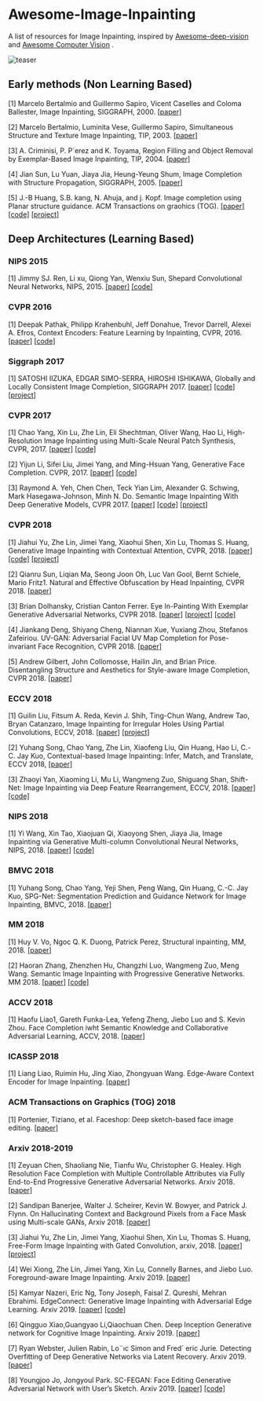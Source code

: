 # Awesome-Image-Inpainting
A list of resources for Image Inpainting, inspired by [Awesome-deep-vision](https://github.com/kjw0612/awesome-deep-vision) and [Awesome Computer Vision](https://github.com/jbhuang0604/awesome-computer-vision) .


![teaser](https://github.com/pathak22/context-encoder/blob/master/images/teaser.jpg "Sample inpainting results on held-out images")





## Early methods (Non Learning Based)
[1] Marcelo Bertalmio and Guillermo Sapiro, Vicent Caselles and Coloma Ballester, Image Inpainting, SIGGRAPH, 2000. [[paper]](http://www.dtic.upf.edu/~mbertalmio/bertalmi.pdf)  

[2] Marcelo Bertalmio, Luminita Vese, Guillermo Sapiro, Simultaneous Structure and Texture Image Inpainting, TIP, 2003. [[paper]](http://www.math.ucla.edu/~lvese/PAPERS/01217265.pdf)

[3] A. Criminisi, P. P´erez and K. Toyama, Region Filling and Object Removal by Exemplar-Based Image Inpainting, TIP, 2004. [[paper]](http://www.irisa.fr/vista/Papers/2004_ip_criminisi.pdf)

[4] Jian Sun, Lu Yuan, Jiaya Jia, Heung-Yeung Shum, Image Completion with Structure Propagation, SIGGRAPH, 2005. [[paper]](http://webee.technion.ac.il/cgm/Computer-Graphics-Multimedia/Undergraduate-Projects/2009/ImageCompletion/ImageCompletion_SIGGRAPH05.pdf)

[5] J.-B Huang, S.B. kang, N. Ahuja, and j. Kopf. Image completion using Planar structure guidance. ACM Transactions on graohics (TOG). [[paper]](https://www.microsoft.com/en-us/research/wp-content/uploads/2017/01/structure_completion_small.pdf) [[code]](https://github.com/jbhuang0604/StructCompletion) [[project]](https://sites.google.com/site/jbhuang0604/publications/struct_completion)



## Deep Architectures (Learning Based)

### NIPS 2015

[1] Jimmy SJ. Ren, Li xu, Qiong Yan, Wenxiu Sun, Shepard Convolutional Neural Networks, NIPS, 2015. [[paper]](https://papers.nips.cc/paper/5774-shepard-convolutional-neural-networks.pdf) [[code]](https://github.com/jimmy-ren/vcnn_double-bladed/tree/master/applications/Shepard_CNN)


### CVPR 2016

[1] Deepak Pathak, Philipp Krahenbuhl, Jeff Donahue, Trevor Darrell, Alexei A. Efros, Context Encoders: Feature Learning by Inpainting, CVPR, 2016. [[paper]](https://arxiv.org/abs/1604.07379) [[code]](https://github.com/pathak22/context-encoder)


### Siggraph 2017

[1] SATOSHI IIZUKA, EDGAR SIMO-SERRA, HIROSHI ISHIKAWA, Globally and Locally Consistent Image Completion, SIGGRAPH 2017. [[paper]](http://hi.cs.waseda.ac.jp/~iizuka/projects/completion/data/completion_sig2017.pdf) [[code]](https://github.com/satoshiiizuka/siggraph2017_inpainting) [[project]](http://hi.cs.waseda.ac.jp/~iizuka/projects/completion/en/)


### CVPR 2017

[1] Chao Yang, Xin Lu, Zhe Lin, Eli Shechtman, Oliver Wang, Hao Li, High-Resolution Image Inpainting using Multi-Scale Neural Patch Synthesis, CVPR, 2017. [[paper]](https://arxiv.org/abs/1611.09969) [[code]](https://github.com/leehomyc/Faster-High-Res-Neural-Inpainting)

[2] Yijun Li, Sifei Liu, Jimei Yang, and Ming-Hsuan Yang, Generative Face Completion. CVPR, 2017. [[paper]](http://openaccess.thecvf.com/content_cvpr_2017/papers/Li_Generative_Face_Completion_CVPR_2017_paper.pdf) [[code]](https://github.com/Yijunmaverick/GenerativeFaceCompletion)

[3] Raymond A. Yeh, Chen Chen, Teck Yian Lim, Alexander G. Schwing, Mark Hasegawa-Johnson, Minh N. Do. Semantic Image Inpainting With Deep Generative Models, CVPR 2017. [[paper]](http://openaccess.thecvf.com/content_cvpr_2017/papers/Yeh_Semantic_Image_Inpainting_CVPR_2017_paper.pdf) [[code]](https://github.com/moodoki/semantic_image_inpainting) [[project]](http://www.isle.illinois.edu/~yeh17/projects/semantic_inpaint/index.html)


### CVPR 2018

[1] Jiahui Yu, Zhe Lin, Jimei Yang, Xiaohui Shen, Xin Lu, Thomas S. Huang, Generative Image Inpainting with Contextual Attention, CVPR, 2018. [[paper]](https://arxiv.org/abs/1801.07892) [[code]](https://github.com/JiahuiYu/generative_inpainting)  [[project]](http://jiahuiyu.com/deepfill/)

[2] Qianru Sun, Liqian Ma, Seong Joon Oh, Luc Van Gool, Bernt Schiele, Mario Fritz1. Natural and Effective Obfuscation by Head Inpainting, CVPR 2018. [[paper]](http://openaccess.thecvf.com/content_cvpr_2018/papers/Sun_Natural_and_Effective_CVPR_2018_paper.pdf)

[3] Brian Dolhansky, Cristian Canton Ferrer. Eye In-Painting With Exemplar Generative Adversarial Networks, CVPR 2018. [[paper]](http://openaccess.thecvf.com/content_cvpr_2018/papers/Dolhansky_Eye_In-Painting_With_CVPR_2018_paper.pdf) [[project]](https://bdol.github.io/exemplar_gans/) [[code]](https://github.com/bdol/exemplar_gans)

[4] Jiankang Deng, Shiyang Cheng, Niannan Xue, Yuxiang Zhou, Stefanos Zafeiriou. UV-GAN: Adversarial Facial UV Map Completion for Pose-invariant Face Recognition, CVPR 2018. [[paper]](http://openaccess.thecvf.com/content_cvpr_2018/papers/Deng_UV-GAN_Adversarial_Facial_CVPR_2018_paper.pdf)

[5] Andrew Gilbert, John Collomosse, Hailin Jin, and Brian Price. Disentangling Structure and Aesthetics for Style-aware Image Completion, CVPR 2018. [[paper]](http://openaccess.thecvf.com/content_cvpr_2018/papers/Gilbert_Disentangling_Structure_and_CVPR_2018_paper.pdf)


### ECCV 2018

[1] Guilin Liu, Fitsum A. Reda, Kevin J. Shih, Ting-Chun Wang, Andrew Tao, Bryan Catanzaro, Image Inpainting for Irregular Holes Using Partial Convolutions, ECCV, 2018. [[paper]](https://arxiv.org/abs/1804.07723) [[project]](http://masc.cs.gmu.edu/wiki/partialconv)

[2] Yuhang Song, Chao Yang, Zhe Lin, Xiaofeng Liu, Qin Huang, Hao Li, C.-C. Jay Kuo, Contextual-based Image Inpainting: Infer, Match, and Translate, ECCV 2018, [[paper]](https://arxiv.org/abs/1711.08590)

[3] Zhaoyi Yan, Xiaoming Li, Mu Li, Wangmeng Zuo, Shiguang Shan, Shift-Net: Image Inpainting via Deep Feature Rearrangement, ECCV, 2018. [[paper]](https://arxiv.org/abs/1801.09392v2) [[code]](https://github.com/Zhaoyi-Yan/Shift-Net)


### NIPS 2018

[1] Yi Wang, Xin Tao, Xiaojuan Qi, Xiaoyong Shen, Jiaya Jia, Image Inpainting via Generative Multi-column Convolutional Neural Networks, NIPS, 2018. [[paper]](https://arxiv.org/abs/1810.08771) [[code]](https://github.com/shepnerd/inpainting_gmcnn)


### BMVC 2018

[1] Yuhang Song, Chao Yang, Yeji Shen, Peng Wang, Qin Huang, C.-C. Jay Kuo, SPG-Net: Segmentation Prediction and Guidance Network for Image Inpainting, BMVC, 2018. [[paper]](https://arxiv.org/abs/1805.03356)


### MM 2018

[1] Huy V. Vo, Ngoc Q. K. Duong, Patrick Perez, Structural inpainting, MM, 2018. [[paper]](https://arxiv.org/abs/1803.10348)

[2] Haoran Zhang, Zhenzhen Hu, Changzhi Luo, Wangmeng Zuo, Meng Wang. Semantic Image Inpainting with Progressive Generative Networks. MM 2018. [[paper]](https://dl.acm.org/citation.cfm?id=3240625) [[code]](https://github.com/crashmoon/Progressive-Generative-Networks)


### ACCV 2018

[1] Haofu Liao1, Gareth Funka-Lea, Yefeng Zheng, Jiebo Luo and S. Kevin Zhou. Face Completion iwht Semantic Knowledge and Collaborative Adversarial Learning, ACCV, 2018. [[paper]](https://arxiv.org/pdf/1812.03252.pdf)


### ICASSP 2018
[1] Liang Liao, Ruimin Hu, Jing Xiao, Zhongyuan Wang. Edge-Aware Context Encoder for Image Inpainting. [[paper]](http://mirlab.org/conference_papers/International_Conference/ICASSP%202018/pdfs/0003156.pdf)

### ACM Transactions on Graphics (TOG) 2018
[1] Portenier, Tiziano, et al. Faceshop: Deep sketch-based face image editing. [[paper]](https://arxiv.org/abs/1804.08972)

### Arxiv 2018-2019

[1] Zeyuan Chen, Shaoliang Nie, Tianfu Wu, Christopher G. Healey. High Resolution Face Completion with Multiple Controllable Attributes via Fully End-to-End Progressive Generative Adversarial Networks. Arxiv 2018. [[paper]](https://arxiv.org/pdf/1812.01458.pdf)

[2] Sandipan Banerjee, Walter J. Scheirer, Kevin W. Bowyer, and Patrick J. Flynn. On Hallucinating Context and Background Pixels from a Face Mask using Multi-scale GANs, Arxiv 2018. [[paper]](https://arxiv.org/pdf/1811.07104.pdf)

[3] Jiahui Yu, Zhe Lin, Jimei Yang, Xiaohui Shen, Xin Lu, Thomas S. Huang, Free-Form Image Inpainting with Gated Convolution, arxiv, 2018. [[paper]](https://arxiv.org/abs/1806.03589) [[project]](http://jiahuiyu.com/deepfill2/)

[4] Wei Xiong, Zhe Lin, Jimei Yang, Xin Lu, Connelly Barnes, and Jiebo Luo. Foreground-aware Image Inpainting. Arxiv 2019. [[paper]](https://arxiv.org/abs/1901.05945)

[5] Kamyar Nazeri, Eric Ng, Tony Joseph, Faisal Z. Qureshi, Mehran Ebrahimi. EdgeConnect: Generative Image Inpainting with Adversarial Edge Learning. Arxiv 2019. [[paper]](http://arxiv.org/abs/1901.00212) [[code]](https://github.com/knazeri/edge-connect)

[6] Qingguo Xiao,Guangyao Li,Qiaochuan Chen. Deep Inception Generative network for Cognitive Image Inpainting. Arxiv 2019. [[paper]]( https://arxiv.org/pdf/1812.01458.pdf)

[7] Ryan Webster, Julien Rabin, Lo¨ıc Simon and Fred´ eric Jurie. Detecting Overfitting of Deep Generative Networks via Latent Recovery. Arxiv 2019. [[paper]](https://arxiv.org/pdf/1901.03396.pdf)

[8] Youngjoo Jo, Jongyoul Park. SC-FEGAN: Face Editing Generative Adversarial Network with User’s Sketch. Arxiv 2019. [[paper]](https://arxiv.org/abs/1902.06838) [[code]](https://github.com/JoYoungjoo/SC-FEGAN)

